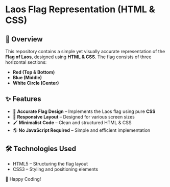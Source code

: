 # Laos Flag Representation (HTML & CSS)  

## 📖 Overview  
This repository contains a simple yet visually accurate representation of the **Flag of Laos**, designed using **HTML & CSS**. The flag consists of three horizontal sections:  
- **Red (Top & Bottom)**
- **Blue (Middle)**
- **White Circle (Center)**

## ✨ Features  
- 🎨 **Accurate Flag Design** – Implements the Laos flag using pure **CSS**
- 📱 **Responsive Layout** – Designed for various screen sizes  
- 🖌 **Minimalist Code** – Clean and structured HTML & CSS  
- 🌎 **No JavaScript Required** – Simple and efficient implementation

## 🛠 Technologies Used
- HTML5 – Structuring the flag layout
- CSS3 – Styling and positioning elements

🚀 Happy Coding!
